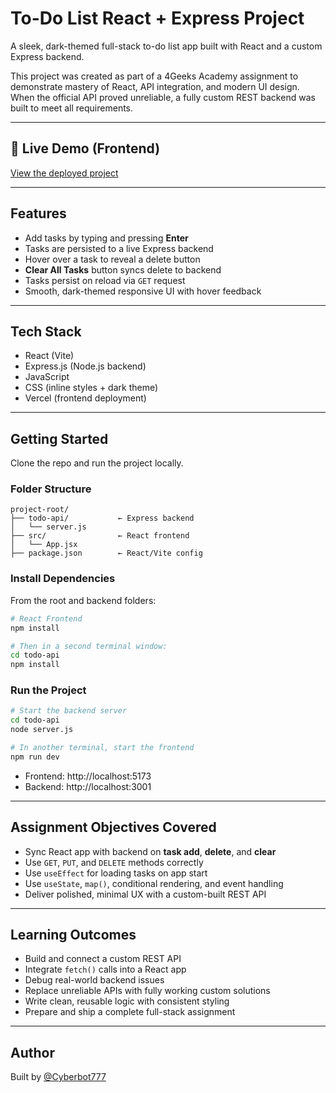 
# To-Do List React + Express Project

A sleek, dark-themed full-stack to-do list app built with React and a custom Express backend.

This project was created as part of a 4Geeks Academy assignment to demonstrate mastery of React, API integration, and modern UI design.  
When the official API proved unreliable, a fully custom REST backend was built to meet all requirements.

---

## 🔗 Live Demo (Frontend)

[View the deployed project](https://todo-list-brown-eta.vercel.app/)

---

## Features

- Add tasks by typing and pressing **Enter**
- Tasks are persisted to a live Express backend
- Hover over a task to reveal a delete button
- **Clear All Tasks** button syncs delete to backend
- Tasks persist on reload via `GET` request
- Smooth, dark-themed responsive UI with hover feedback

---

## Tech Stack

- React (Vite)
- Express.js (Node.js backend)
- JavaScript
- CSS (inline styles + dark theme)
- Vercel (frontend deployment)

---

## Getting Started

Clone the repo and run the project locally.

### Folder Structure

```
project-root/
├── todo-api/           ← Express backend
│   └── server.js
├── src/                ← React frontend
│   └── App.jsx
├── package.json        ← React/Vite config
```

### Install Dependencies

From the root and backend folders:

```bash
# React Frontend
npm install

# Then in a second terminal window:
cd todo-api
npm install
```

### Run the Project

```bash
# Start the backend server
cd todo-api
node server.js
```

```bash
# In another terminal, start the frontend
npm run dev
```

- Frontend: http://localhost:5173  
- Backend: http://localhost:3001

---

## Assignment Objectives Covered

- Sync React app with backend on **task add**, **delete**, and **clear**
- Use `GET`, `PUT`, and `DELETE` methods correctly
- Use `useEffect` for loading tasks on app start
- Use `useState`, `map()`, conditional rendering, and event handling
- Deliver polished, minimal UX with a custom-built REST API

---

## Learning Outcomes

- Build and connect a custom REST API
- Integrate `fetch()` calls into a React app
- Debug real-world backend issues
- Replace unreliable APIs with fully working custom solutions
- Write clean, reusable logic with consistent styling
- Prepare and ship a complete full-stack assignment

---

## Author

Built by [@Cyberbot777](https://github.com/Cyberbot777)
